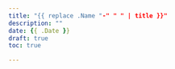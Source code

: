 ```yaml
---
title: "{{ replace .Name "-" " " | title }}"
description: ""
date: {{ .Date }}
draft: true
toc: true

---
```


